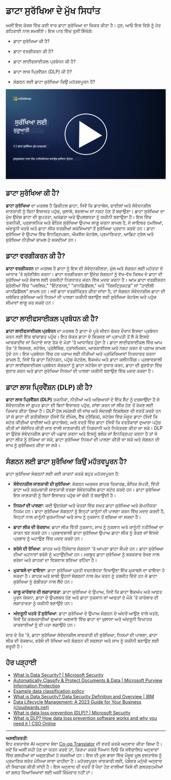 <!--
CO_OP_TRANSLATOR_METADATA:
{
  "original_hash": "9703868f41dcddd5a98dea9ea6fcd94d",
  "translation_date": "2025-09-03T23:55:43+00:00",
  "source_file": "7.1 Data security key concepts.md",
  "language_code": "pa"
}
-->
# ਡਾਟਾ ਸੁਰੱਖਿਆ ਦੇ ਮੁੱਖ ਸਿਧਾਂਤ

ਅਸੀਂ ਇਸ ਕੋਰਸ ਵਿੱਚ ਕਈ ਵਾਰ ਡਾਟਾ ਸੁਰੱਖਿਆ ਦਾ ਜ਼ਿਕਰ ਕੀਤਾ ਹੈ। ਹੁਣ, ਆਓ ਇਸ ਵਿਸ਼ੇ ਨੂੰ ਹੋਰ ਗਹਿਰਾਈ ਨਾਲ ਸਮਝੀਏ। ਇਸ ਪਾਠ ਵਿੱਚ ਤੁਸੀਂ ਸਿੱਖੋਗੇ:

- ਡਾਟਾ ਸੁਰੱਖਿਆ ਕੀ ਹੈ?

- ਡਾਟਾ ਵਰਗੀਕਰਨ ਕੀ ਹੈ?

- ਡਾਟਾ ਲਾਈਫਸਾਈਕਲ ਪ੍ਰਬੰਧਨ ਕੀ ਹੈ?

- ਡਾਟਾ ਲਾਸ ਪ੍ਰਿਵੈਂਸ਼ਨ (DLP) ਕੀ ਹੈ?

- ਸੰਗਠਨ ਲਈ ਡਾਟਾ ਸੁਰੱਖਿਆ ਕਿਉਂ ਮਹੱਤਵਪੂਰਨ ਹੈ?

[![ਵੀਡੀਓ ਦੇਖੋ](../../translated_images/7-1_placeholder.bcb1e7fdcef8c20be3172dc8b3b11f417cad164e7481b76f8a3bca4f853e1016.pa.png)](https://learn-video.azurefd.net/vod/player?id=ace39247-1690-45fb-8f99-985abcb8e423)

## ਡਾਟਾ ਸੁਰੱਖਿਆ ਕੀ ਹੈ?

**ਡਾਟਾ ਸੁਰੱਖਿਆ** ਦਾ ਮਤਲਬ ਹੈ ਡਿਜ਼ੀਟਲ ਡਾਟਾ, ਜਿਵੇਂ ਕਿ ਡਾਟਾਬੇਸ, ਫਾਈਲਾਂ ਅਤੇ ਸੰਵੇਦਨਸ਼ੀਲ ਜਾਣਕਾਰੀ ਨੂੰ ਬਿਨਾਂ ਇਜਾਜ਼ਤ ਪਹੁੰਚ, ਖੁਲਾਸੇ, ਬਦਲਾਅ ਜਾਂ ਨਸ਼ਟ ਹੋਣ ਤੋਂ ਬਚਾਉਣਾ। ਡਾਟਾ ਸੁਰੱਖਿਆ ਦਾ ਮੁੱਖ ਉਦੇਸ਼ ਡਾਟਾ ਦੀ ਗੁਪਤਤਾ, ਅਖੰਡਤਾ ਅਤੇ ਉਪਲਬਧਤਾ ਨੂੰ ਯਕੀਨੀ ਬਣਾਉਣਾ ਹੈ। ਇਸ ਵਿੱਚ ਤਕਨੀਕੀ, ਪ੍ਰਸ਼ਾਸਨਿਕ ਅਤੇ ਭੌਤਿਕ ਸੁਰੱਖਿਆ ਉਪਾਅ ਲਾਗੂ ਕਰਨਾ ਸ਼ਾਮਲ ਹੈ, ਜੋ ਸਾਇਬਰ ਹਮਲਿਆਂ, ਅੰਦਰੂਨੀ ਖਤਰੇ ਅਤੇ ਡਾਟਾ ਲੀਕ ਵਰਗੀਆਂ ਸਮੱਸਿਆਵਾਂ ਤੋਂ ਸੁਰੱਖਿਆ ਪ੍ਰਦਾਨ ਕਰਦੇ ਹਨ। ਡਾਟਾ ਸੁਰੱਖਿਆ ਦੇ ਉਪਾਅ ਵਿੱਚ ਇਨਕ੍ਰਿਪਸ਼ਨ, ਐਕਸੈਸ ਕੰਟਰੋਲ, ਪ੍ਰਮਾਣਿਕਤਾ, ਆਡਿਟ ਟ੍ਰੇਲ ਅਤੇ ਸੁਰੱਖਿਆ ਨੀਤੀਆਂ ਸ਼ਾਮਲ ਹੋ ਸਕਦੀਆਂ ਹਨ।

## ਡਾਟਾ ਵਰਗੀਕਰਨ ਕੀ ਹੈ?

**ਡਾਟਾ ਵਰਗੀਕਰਨ** ਦਾ ਮਤਲਬ ਹੈ ਡਾਟਾ ਨੂੰ ਇਸ ਦੀ ਸੰਵੇਦਨਸ਼ੀਲਤਾ, ਮੁੱਲ ਅਤੇ ਸੰਗਠਨ ਲਈ ਮਹੱਤਤਾ ਦੇ ਆਧਾਰ 'ਤੇ ਸ਼੍ਰੇਣੀਬੱਧ ਕਰਨਾ। ਡਾਟਾ ਵਰਗੀਕਰਨ ਦਾ ਉਦੇਸ਼ ਸੰਗਠਨਾਂ ਨੂੰ ਵੱਖ-ਵੱਖ ਕਿਸਮ ਦੇ ਡਾਟਾ ਦੀ ਸੁਰੱਖਿਆ ਅਤੇ ਸੰਭਾਲ ਲਈ ਤਰਜੀਹਾਂ ਨਿਰਧਾਰਤ ਕਰਨ ਵਿੱਚ ਮਦਦ ਕਰਨਾ ਹੈ। ਆਮ ਡਾਟਾ ਵਰਗੀਕਰਨ ਸ਼੍ਰੇਣੀਆਂ ਵਿੱਚ "ਪਬਲਿਕ," "ਇੰਟਰਨਲ," "ਕਾਨਫ਼ਿਡੈਂਸ਼ਲ," ਅਤੇ "ਰਿਸਟ੍ਰਿਕਟਡ" ਜਾਂ "ਹਾਈਲੀ ਕਾਨਫ਼ਿਡੈਂਸ਼ਲ" ਸ਼ਾਮਲ ਹਨ। ਜਦੋਂ ਡਾਟਾ ਵਰਗੀਕ੍ਰਿਤ ਕੀਤਾ ਜਾਂਦਾ ਹੈ, ਤਾਂ ਸੰਗਠਨ ਸੰਵੇਦਨਸ਼ੀਲ ਡਾਟਾ ਦੀ ਯਥੋਚਿਤ ਸੁਰੱਖਿਆ ਅਤੇ ਨਿਯਮਾਂ ਦੀ ਪਾਲਣਾ ਯਕੀਨੀ ਬਣਾਉਣ ਲਈ ਸੁਰੱਖਿਆ ਕੰਟਰੋਲ ਅਤੇ ਪਹੁੰਚ ਸੀਮਾਵਾਂ ਲਾਗੂ ਕਰ ਸਕਦੇ ਹਨ।

## ਡਾਟਾ ਲਾਈਫਸਾਈਕਲ ਪ੍ਰਬੰਧਨ ਕੀ ਹੈ?

**ਡਾਟਾ ਲਾਈਫਸਾਈਕਲ ਪ੍ਰਬੰਧਨ** ਦਾ ਮਤਲਬ ਹੈ ਡਾਟਾ ਦੇ ਪੂਰੇ ਜੀਵਨ ਚੱਕਰ ਦੌਰਾਨ ਇਸਦਾ ਪ੍ਰਬੰਧਨ ਕਰਨ ਲਈ ਇੱਕ ਢਾਂਚਾਗਤ ਪਹੁੰਚ। ਇਹ ਚੱਕਰ ਡਾਟਾ ਦੇ ਸਿਰਜਣ ਜਾਂ ਪ੍ਰਾਪਤੀ ਤੋਂ ਲੈ ਕੇ ਇਸਦੇ ਆਰਕਾਈਵ ਜਾਂ ਮਿਟਾਏ ਜਾਣ ਤੱਕ ਦੇ ਮੋੜਾਂ 'ਤੇ ਆਧਾਰਿਤ ਹੁੰਦਾ ਹੈ। ਡਾਟਾ ਲਾਈਫਸਾਈਕਲ ਵਿੱਚ ਆਮ ਤੌਰ 'ਤੇ ਸਿਰਜਣ, ਸਟੋਰੇਜ, ਪ੍ਰੋਸੈਸਿੰਗ, ਟ੍ਰਾਂਸਮਿਸ਼ਨ, ਆਰਕਾਈਵਲ ਅਤੇ ਨਸ਼ਟ ਕਰਨ ਦੇ ਪੜਾਅ ਸ਼ਾਮਲ ਹੁੰਦੇ ਹਨ। ਇਸ ਪ੍ਰਬੰਧਨ ਵਿੱਚ ਹਰ ਪੜਾਅ ਲਈ ਨੀਤੀਆਂ ਅਤੇ ਪ੍ਰਕਿਰਿਆਵਾਂ ਨਿਰਧਾਰਤ ਕਰਨਾ ਸ਼ਾਮਲ ਹੈ, ਜਿਵੇਂ ਕਿ ਡਾਟਾ ਰਿਟੇਨਸ਼ਨ, ਪਹੁੰਚ ਕੰਟਰੋਲ, ਬੈਕਅੱਪ ਅਤੇ ਡਾਟਾ ਕਲੀਨਸਿੰਗ। ਪ੍ਰਭਾਵਸ਼ਾਲੀ ਡਾਟਾ ਲਾਈਫਸਾਈਕਲ ਪ੍ਰਬੰਧਨ ਸੰਗਠਨਾਂ ਨੂੰ ਡਾਟਾ ਸਟੋਰੇਜ ਦਾ ਸੁਧਾਰ ਕਰਨ, ਡਾਟਾ ਦੀ ਗੁਣਵੱਤਾ ਵਿੱਚ ਸੁਧਾਰ ਕਰਨ ਅਤੇ ਡਾਟਾ ਸੁਰੱਖਿਆ ਨਿਯਮਾਂ ਦੀ ਪਾਲਣਾ ਯਕੀਨੀ ਬਣਾਉਣ ਵਿੱਚ ਮਦਦ ਕਰਦਾ ਹੈ।

## ਡਾਟਾ ਲਾਸ ਪ੍ਰਿਵੈਂਸ਼ਨ (DLP) ਕੀ ਹੈ?

**ਡਾਟਾ ਲਾਸ ਪ੍ਰਿਵੈਂਸ਼ਨ (DLP)** ਤਕਨੀਕਾਂ, ਨੀਤੀਆਂ ਅਤੇ ਅਭਿਆਸਾਂ ਦੇ ਇੱਕ ਸੈੱਟ ਨੂੰ ਦਰਸਾਉਂਦਾ ਹੈ ਜੋ ਸੰਵੇਦਨਸ਼ੀਲ ਜਾਂ ਗੁਪਤ ਡਾਟਾ ਦੀ ਬਿਨਾਂ ਇਜਾਜ਼ਤ ਪਹੁੰਚ, ਸਾਂਝਾ ਕਰਨ ਜਾਂ ਲੀਕ ਹੋਣ ਤੋਂ ਰੋਕਣ ਲਈ ਤਿਆਰ ਕੀਤਾ ਗਿਆ ਹੈ। DLP ਹੱਲ ਸਮੱਗਰੀ ਦੀ ਜਾਂਚ ਅਤੇ ਸੰਦਰਭੀ ਵਿਸ਼ਲੇਸ਼ਣ ਦੀ ਵਰਤੋਂ ਕਰਦੇ ਹਨ ਤਾਂ ਜੋ ਡਾਟਾ ਦੀ ਗਤੀਸ਼ੀਲਤਾ (ਜਿਵੇਂ ਕਿ ਈਮੇਲ, ਵੈੱਬ ਟ੍ਰੈਫਿਕ), ਸਟੋਰੇਜ ਵਿੱਚ ਮੌਜੂਦ ਡਾਟਾ (ਜਿਵੇਂ ਕਿ ਸਟੋਰ ਕੀਤੀਆਂ ਫਾਈਲਾਂ ਅਤੇ ਡਾਟਾਬੇਸ), ਅਤੇ ਵਰਤੋਂ ਵਿੱਚ ਡਾਟਾ (ਜਿਵੇਂ ਕਿ ਵਰਤੋਂਕਾਰਾਂ ਦੁਆਰਾ ਪਹੁੰਚ ਕੀਤੀ ਜਾਂ ਸੰਸੋਧਿਤ ਕੀਤੀ ਜਾਣ ਵਾਲੀ ਜਾਣਕਾਰੀ) ਦੀ ਨਿਗਰਾਨੀ ਅਤੇ ਨਿਯੰਤਰਣ ਕੀਤਾ ਜਾ ਸਕੇ। DLP ਦਾ ਉਦੇਸ਼ ਸੰਵੇਦਨਸ਼ੀਲ ਡਾਟਾ ਦੀ ਪਛਾਣ ਕਰਨਾ ਅਤੇ ਇਸਨੂੰ ਬਲੌਕ ਜਾਂ ਇਨਕ੍ਰਿਪਟ ਕਰਨਾ ਹੈ ਤਾਂ ਜੋ ਡਾਟਾ ਲੀਕ ਨੂੰ ਰੋਕਿਆ ਜਾ ਸਕੇ, ਡਾਟਾ ਸੁਰੱਖਿਆ ਨਿਯਮਾਂ ਦੀ ਪਾਲਣਾ ਕੀਤੀ ਜਾ ਸਕੇ ਅਤੇ ਸੰਗਠਨ ਦੀ ਸਾਖ ਨੂੰ ਸੁਰੱਖਿਅਤ ਕੀਤਾ ਜਾ ਸਕੇ।

## ਸੰਗਠਨ ਲਈ ਡਾਟਾ ਸੁਰੱਖਿਆ ਕਿਉਂ ਮਹੱਤਵਪੂਰਨ ਹੈ?

ਡਾਟਾ ਸੁਰੱਖਿਆ ਸੰਗਠਨਾਂ ਲਈ ਕਈ ਕਾਰਨਾਂ ਕਰਕੇ ਬਹੁਤ ਮਹੱਤਵਪੂਰਨ ਹੈ:

- **ਸੰਵੇਦਨਸ਼ੀਲ ਜਾਣਕਾਰੀ ਦੀ ਸੁਰੱਖਿਆ**: ਸੰਗਠਨ ਅਕਸਰ ਗਾਹਕ ਰਿਕਾਰਡ, ਬੌਧਿਕ ਸੰਪਤੀ, ਵਿੱਤੀ ਡਾਟਾ ਅਤੇ ਕਰਮਚਾਰੀ ਜਾਣਕਾਰੀ ਵਰਗਾ ਸੰਵੇਦਨਸ਼ੀਲ ਡਾਟਾ ਸਟੋਰ ਕਰਦੇ ਹਨ। ਡਾਟਾ ਸੁਰੱਖਿਆ ਇਸ ਜਾਣਕਾਰੀ ਨੂੰ ਬਿਨਾਂ ਇਜਾਜ਼ਤ ਪਹੁੰਚ ਜਾਂ ਚੋਰੀ ਤੋਂ ਬਚਾਉਂਦੀ ਹੈ।

- **ਨਿਯਮਾਂ ਦੀ ਪਾਲਣਾ**: ਕਈ ਉਦਯੋਗਾਂ ਅਤੇ ਖੇਤਰਾਂ ਵਿੱਚ ਸਖਤ ਡਾਟਾ ਸੁਰੱਖਿਆ ਅਤੇ ਗੋਪਨੀਯਤਾ ਨਿਯਮ ਹਨ। ਡਾਟਾ ਸੁਰੱਖਿਆ ਸੰਗਠਨਾਂ ਨੂੰ ਇਨ੍ਹਾਂ ਕਾਨੂੰਨਾਂ ਦੀ ਪਾਲਣਾ ਕਰਨ ਵਿੱਚ ਮਦਦ ਕਰਦੀ ਹੈ, ਜਿਨ੍ਹਾਂ ਨਾਲ ਕਾਨੂੰਨੀ ਜੁਰਮਾਨਿਆਂ ਅਤੇ ਸਾਖ ਨੂੰ ਨੁਕਸਾਨ ਤੋਂ ਬਚਿਆ ਜਾ ਸਕਦਾ ਹੈ।

- **ਡਾਟਾ ਲੀਕ ਦੀ ਰੋਕਥਾਮ**: ਡਾਟਾ ਲੀਕ ਵਿੱਤੀ ਨੁਕਸਾਨ, ਸਾਖ ਨੂੰ ਨੁਕਸਾਨ ਅਤੇ ਕਾਨੂੰਨੀ ਨਤੀਜਿਆਂ ਦਾ ਕਾਰਨ ਬਣ ਸਕਦੇ ਹਨ। ਪ੍ਰਭਾਵਸ਼ਾਲੀ ਡਾਟਾ ਸੁਰੱਖਿਆ ਉਪਾਅ ਡਾਟਾ ਲੀਕ ਨੂੰ ਰੋਕਣ ਜਾਂ ਇਸਦੇ ਪ੍ਰਭਾਵ ਨੂੰ ਘਟਾਉਣ ਵਿੱਚ ਮਦਦ ਕਰਦੇ ਹਨ।

- **ਭਰੋਸੇ ਦੀ ਰੱਖਿਆ**: ਗਾਹਕ ਅਤੇ ਹਿੱਸੇਦਾਰ ਸੰਗਠਨਾਂ 'ਤੇ ਆਪਣਾ ਡਾਟਾ ਸੌਂਪਦੇ ਹਨ। ਡਾਟਾ ਸੁਰੱਖਿਆ ਦੀਆਂ ਘਟਨਾਵਾਂ ਭਰੋਸੇ ਨੂੰ ਘਟਾਉਂਦੀਆਂ ਹਨ। ਮਜ਼ਬੂਤ ਡਾਟਾ ਸੁਰੱਖਿਆ ਨੂੰ ਬਰਕਰਾਰ ਰੱਖਣ ਨਾਲ ਭਰੋਸਾ ਅਤੇ ਗਾਹਕਾਂ ਦਾ ਵਿਸ਼ਵਾਸ ਬਣਿਆ ਰਹਿੰਦਾ ਹੈ।

- **ਮੁਕਾਬਲੇ ਦਾ ਫਾਇਦਾ**: ਡਾਟਾ ਸੁਰੱਖਿਆ ਪ੍ਰਤੀ ਵਚਨਬੱਧਤਾ ਦਿਖਾਉਣਾ ਇੱਕ ਮੁਕਾਬਲੇ ਦਾ ਫਾਇਦਾ ਹੋ ਸਕਦਾ ਹੈ। ਗਾਹਕ ਅਤੇ ਸਾਥੀ ਉਹਨਾਂ ਸੰਗਠਨਾਂ ਨਾਲ ਕੰਮ ਕਰਨ ਨੂੰ ਤਰਜੀਹ ਦਿੰਦੇ ਹਨ ਜੋ ਡਾਟਾ ਸੁਰੱਖਿਆ ਨੂੰ ਗੰਭੀਰਤਾ ਨਾਲ ਲੈਂਦੇ ਹਨ।

- **ਚਾਲੂ ਕਾਰੋਬਾਰ ਦੀ ਲਗਾਤਾਰਤਾ**: ਡਾਟਾ ਸੁਰੱਖਿਆ ਦੇ ਉਪਾਅ, ਜਿਵੇਂ ਕਿ ਡਾਟਾ ਬੈਕਅੱਪ ਅਤੇ ਆਫ਼ਤ ਪੂਰਨ ਯੋਜਨਾ, ਡਾਟਾ ਦੇ ਉਪਲਬਧ ਹੋਣ ਅਤੇ ਡਾਟਾ ਨੁਕਸਾਨ ਜਾਂ ਆਫ਼ਤਾਂ ਦੇ ਮੌਕੇ 'ਤੇ ਕਾਰੋਬਾਰ ਦੀ ਲਗਾਤਾਰਤਾ ਨੂੰ ਯਕੀਨੀ ਬਣਾਉਂਦੇ ਹਨ।

- **ਅੰਦਰੂਨੀ ਖਤਰੇ ਤੋਂ ਸੁਰੱਖਿਆ**: ਡਾਟਾ ਸੁਰੱਖਿਆ ਦੇ ਉਪਾਅ ਸੰਗਠਨ ਦੇ ਅੰਦਰੋਂ ਆਉਣ ਵਾਲੇ ਖਤਰੇ, ਜਿਵੇਂ ਕਿ ਕਰਮਚਾਰੀਆਂ ਦੁਆਰਾ ਅਣਜਾਣੇ ਵਿੱਚ ਡਾਟਾ ਦਾ ਖੁਲਾਸਾ ਅਤੇ ਅੰਦਰੂਨੀ ਵਿਘਾਤਕ ਕਾਰਵਾਈਆਂ ਨੂੰ ਵੀ ਪਤਾ ਲਗਾਉਂਦੇ ਹਨ।

ਸਾਰ ਦੇ ਤੌਰ 'ਤੇ, ਡਾਟਾ ਸੁਰੱਖਿਆ ਸੰਵੇਦਨਸ਼ੀਲ ਜਾਣਕਾਰੀ ਦੀ ਸੁਰੱਖਿਆ, ਨਿਯਮਾਂ ਦੀ ਪਾਲਣਾ, ਡਾਟਾ ਲੀਕ ਦੀ ਰੋਕਥਾਮ, ਭਰੋਸੇ ਦੀ ਰੱਖਿਆ ਅਤੇ ਸੰਗਠਨ ਦੀ ਸਫਲਤਾ ਅਤੇ ਸਾਖ ਨੂੰ ਯਕੀਨੀ ਬਣਾਉਣ ਲਈ ਜ਼ਰੂਰੀ ਹੈ।

## ਹੋਰ ਪੜ੍ਹਾਈ

- [What Is Data Security? | Microsoft Security](https://www.microsoft.com/en-au/security/business/security-101/what-is-data-security?WT.mc_id=academic-96948-sayoung)  
- [Automatically Classify & Protect Documents & Data | Microsoft Purview Information Protection](https://youtu.be/v8LqmzBUaOo)  
- [Example data classification policy](https://www.cmu.edu/data/guidelines/data-classification.html)  
- [What is Data Security? Data Security Definition and Overview | IBM](https://www.ibm.com/topics/data-security)  
- [Data Lifecycle Management: A 2023 Guide for Your Business (cloudwards.net)](https://www.cloudwards.net/data-lifecycle-management/)  
- [What is data loss prevention (DLP)? | Microsoft Security](https://www.microsoft.com/security/business/security-101/what-is-data-loss-prevention-dlp?WT.mc_id=academic-96948-sayoung)  
- [What is DLP? How data loss prevention software works and why you need it | CSO Online](https://www.csoonline.com/article/569559/what-is-dlp-how-data-loss-prevention-software-works-and-why-you-need-it.html)  

---

**ਅਸਵੀਕਰਤੀ**:  
ਇਹ ਦਸਤਾਵੇਜ਼ AI ਅਨੁਵਾਦ ਸੇਵਾ [Co-op Translator](https://github.com/Azure/co-op-translator) ਦੀ ਵਰਤੋਂ ਕਰਕੇ ਅਨੁਵਾਦ ਕੀਤਾ ਗਿਆ ਹੈ। ਜਦੋਂ ਕਿ ਅਸੀਂ ਸਹੀ ਹੋਣ ਦਾ ਯਤਨ ਕਰਦੇ ਹਾਂ, ਕਿਰਪਾ ਕਰਕੇ ਧਿਆਨ ਦਿਓ ਕਿ ਸਵੈਚਾਲਿਤ ਅਨੁਵਾਦਾਂ ਵਿੱਚ ਗਲਤੀਆਂ ਜਾਂ ਅਸੁਣਤੀਆਂ ਹੋ ਸਕਦੀਆਂ ਹਨ। ਇਸ ਦੀ ਮੂਲ ਭਾਸ਼ਾ ਵਿੱਚ ਮੌਜੂਦ ਮੂਲ ਦਸਤਾਵੇਜ਼ ਨੂੰ ਪ੍ਰਮਾਣਿਕ ਸਰੋਤ ਮੰਨਿਆ ਜਾਣਾ ਚਾਹੀਦਾ ਹੈ। ਮਹੱਤਵਪੂਰਨ ਜਾਣਕਾਰੀ ਲਈ, ਪੇਸ਼ੇਵਰ ਮਨੁੱਖੀ ਅਨੁਵਾਦ ਦੀ ਸਿਫਾਰਸ਼ ਕੀਤੀ ਜਾਂਦੀ ਹੈ। ਇਸ ਅਨੁਵਾਦ ਦੀ ਵਰਤੋਂ ਤੋਂ ਪੈਦਾ ਹੋਣ ਵਾਲੀਆਂ ਕਿਸੇ ਵੀ ਗਲਤਫਹਮੀਆਂ ਜਾਂ ਗਲਤ ਵਿਆਖਿਆਵਾਂ ਲਈ ਅਸੀਂ ਜ਼ਿੰਮੇਵਾਰ ਨਹੀਂ ਹਾਂ।  